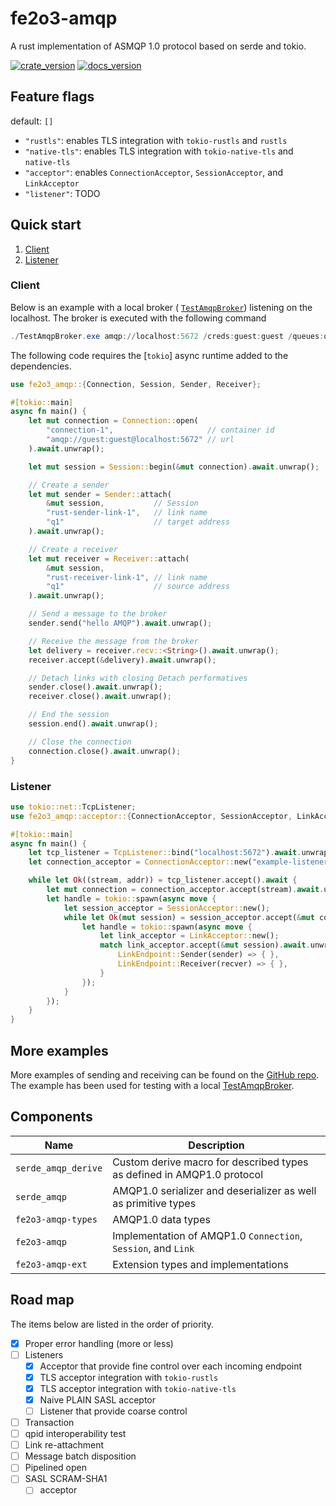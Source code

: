 # fe2o3-amqp

A rust implementation of ASMQP 1.0 protocol based on serde and tokio.

[![crate_version](https://img.shields.io/crates/v/fe2o3-amqp.svg?style=flat)](https://crates.io/crates/fe2o3-amqp) [![docs_version](https://img.shields.io/badge/docs-latest-blue.svg?style=flat)](https://docs.rs/fe2o3-amqp/latest/fe2o3_amqp/)

## Feature flags

default: `[]`

- `"rustls"`: enables TLS integration with `tokio-rustls` and `rustls`
- `"native-tls"`: enables TLS integration with `tokio-native-tls` and `native-tls`
- `"acceptor"`: enables `ConnectionAcceptor`, `SessionAcceptor`, and `LinkAcceptor`
- `"listener"`: TODO

## Quick start

1. [Client](#client)
2. [Listener](#listener)

### Client

Below is an example with a local broker (
[`TestAmqpBroker`](https://github.com/Azure/amqpnetlite/releases/download/test_broker.1609/TestAmqpBroker.zip))
listening on the localhost. The broker is executed with the following command

```powershell
./TestAmqpBroker.exe amqp://localhost:5672 /creds:guest:guest /queues:q1
```

The following code requires the [`tokio`] async runtime added to the dependencies.

```rust
use fe2o3_amqp::{Connection, Session, Sender, Receiver};

#[tokio::main]
async fn main() {
    let mut connection = Connection::open(
        "connection-1",                     // container id
        "amqp://guest:guest@localhost:5672" // url
    ).await.unwrap();

    let mut session = Session::begin(&mut connection).await.unwrap();

    // Create a sender
    let mut sender = Sender::attach(
        &mut session,           // Session
        "rust-sender-link-1",   // link name
        "q1"                    // target address
    ).await.unwrap();

    // Create a receiver
    let mut receiver = Receiver::attach(
        &mut session,
        "rust-receiver-link-1", // link name
        "q1"                    // source address
    ).await.unwrap();

    // Send a message to the broker
    sender.send("hello AMQP").await.unwrap();

    // Receive the message from the broker
    let delivery = receiver.recv::<String>().await.unwrap();
    receiver.accept(&delivery).await.unwrap();

    // Detach links with closing Detach performatives
    sender.close().await.unwrap();
    receiver.close().await.unwrap();

    // End the session
    session.end().await.unwrap();

    // Close the connection
    connection.close().await.unwrap();
}
```

### Listener

```rust
use tokio::net::TcpListener;
use fe2o3_amqp::acceptor::{ConnectionAcceptor, SessionAcceptor, LinkAcceptor, LinkEndpoint};

#[tokio::main]
async fn main() {
    let tcp_listener = TcpListener::bind("localhost:5672").await.unwrap();
    let connection_acceptor = ConnectionAcceptor::new("example-listener");

    while let Ok((stream, addr)) = tcp_listener.accept().await {
        let mut connection = connection_acceptor.accept(stream).await.unwrap();
        let handle = tokio::spawn(async move {
            let session_acceptor = SessionAcceptor::new();
            while let Ok(mut session) = session_acceptor.accept(&mut connection).await{
                let handle = tokio::spawn(async move {
                    let link_acceptor = LinkAcceptor::new();
                    match link_acceptor.accept(&mut session).await.unwrap() {
                        LinkEndpoint::Sender(sender) => { },
                        LinkEndpoint::Receiver(recver) => { },
                    }
                });
            }
        });
    }
}
```

## More examples

More examples of sending and receiving can be found on the [GitHub repo](https://github.com/minghuaw/fe2o3-amqp/tree/main/examples/protocol_test).
The example has been used for testing with a local [TestAmqpBroker](https://azure.github.io/amqpnetlite/articles/hello_amqp.html).

## Components

| Name | Description |
|------|-------------|
|`serde_amqp_derive`| Custom derive macro for described types as defined in AMQP1.0 protocol |
|`serde_amqp`| AMQP1.0 serializer and deserializer as well as primitive types |
|`fe2o3-amqp-types`| AMQP1.0 data types |
|`fe2o3-amqp`| Implementation of AMQP1.0 `Connection`, `Session`, and `Link` |
|`fe2o3-amqp-ext`| Extension types and implementations |

## Road map

The items below are listed in the order of priority.

- [x] Proper error handling (more or less)
- [ ] Listeners
  - [x] Acceptor that provide fine control over each incoming endpoint
  - [x] TLS acceptor integration with `tokio-rustls`
  - [x] TLS acceptor integration with `tokio-native-tls`
  - [x] Naive PLAIN SASL acceptor
  - [ ] Listener that provide coarse control
- [ ] Transaction
- [ ] qpid interoperability test
- [ ] Link re-attachment
- [ ] Message batch disposition
- [ ] Pipelined open
- [ ] SASL SCRAM-SHA1
  - [ ] acceptor
